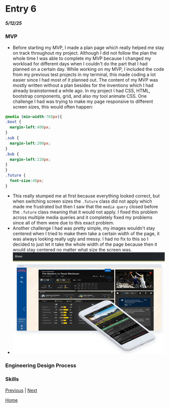 # Entry 6
##### 5/12/25

### MVP
* Before starting my MVP, I made a plan page which really helped me stay on track throughout my project. Although I did not follow the plan the whole time I was able to complete my MVP because I changed my workload for different days when I couldn't do the part that I had planned on a certain day. While working on my MVP, I included the code from my previous test projects in my terminal, this made coding a lot easier since I had most of it planned out. The content of my MVP was mostly written without a plan besides for the inventions which I had already brainstormed a while ago. In my project I had CSS, HTML, bootstrap components, grid, and also my tool animate CSS. One challenge I had was trying to make my page responsive to different screen sizes, this would often happen:
```CSS
@media (min-width:768px){
.boot {
  margin-left:400px;
}
.sub {
  margin-left:200px;
}
.bub {
  margin-left:220px;
}
}
.future {
  font-size:40px;
}
```
* This really stumped me at first because everything looked correct, but when switching screen sizes the `.future` class did not apply which made me frustrated but then I saw that the `media query` closed before the `.future` class meaning that it would not apply.
I fixed this problem across multiple media queries and it completely fixed my problems since all of them were due to this exact problem.
* Another challenge I had was pretty simple, my images wouldn't stay centered when I tried to make them take a certain width of the page, it was always looking really ugly and messy. I had no fix to this so I decided to just let it take the whole width of the page because then it would stay centered no matter what size the screen was.
* ![image](../img/example1.png)
### Engineering Design Process

### Skills

[Previous](entry05.md) | [Next](entry07.md)

[Home](../README.md)

